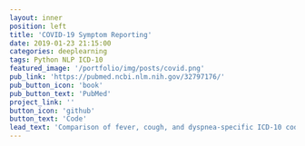 ```yaml
---
layout: inner
position: left
title: 'COVID-19 Symptom Reporting'
date: 2019-01-23 21:15:00
categories: deeplearning
tags: Python NLP ICD-10
featured_image: '/portfolio/img/posts/covid.png'
pub_link: 'https://pubmed.ncbi.nlm.nih.gov/32797176/'
pub_button_icon: 'book'
pub_button_text: 'PubMed'
project_link: ''
button_icon: 'github'
button_text: 'Code'
lead_text: 'Comparison of fever, cough, and dyspnea-specific ICD-10 codes with medical record review among patients tested for COVID-19. This project was motivated by the desire to use ICD-10 codes for natural language processing.' 
---
```


